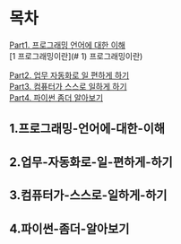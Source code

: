 # 목차 
[Part1. 프로그래밍 언어에 대한 이해](#1.프로그래밍-언어에-대한-이해)    
    [1 프로그래밍이란](# 1) 프로그래밍이란)   

[Part2. 업무 자동화로 일 편하게 하기](#2.업무-자동화로-일-편하게-하기)    
[Part3. 컴퓨터가 스스로 일하게 하기](#3.컴퓨터가-스스로-일하게-하기)    
[Part4. 파이썬 좀더 알아보기](#4.파이썬-좀더-알아보기)    

## 1.프로그래밍-언어에-대한-이해
## 2.업무-자동화로-일-편하게-하기
## 3.컴퓨터가-스스로-일하게-하기
## 4.파이썬-좀더-알아보기




